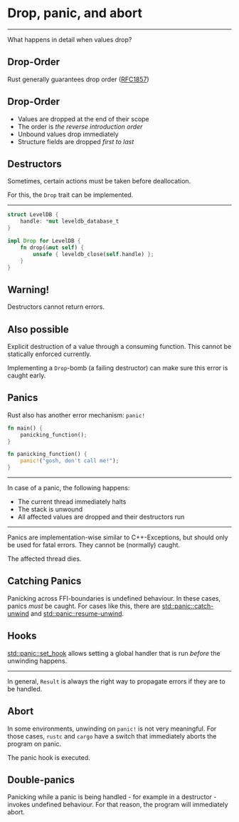 # Drop, panic, and abort

---

What happens in detail when values drop?

## Drop-Order

Rust generally guarantees drop order ([RFC1857](https://github.com/rust-lang/rfcs/issues/1857))

## Drop-Order

- Values are dropped at the end of their scope
- The order is *the reverse introduction order*
- Unbound values drop immediately
- Structure fields are dropped *first to last*

## Destructors

Sometimes, certain actions must be taken before deallocation.

For this, the `Drop` trait can be implemented.

---

```rust [] ignore
struct LevelDB {
    handle: *mut leveldb_database_t
}

impl Drop for LevelDB {
    fn drop(&mut self) {
        unsafe { leveldb_close(self.handle) };
    }
}
```

## Warning!

Destructors cannot return errors.

## Also possible

Explicit destruction of a value through a consuming function. This cannot be statically enforced currently.

Implementing a `Drop`-bomb (a failing destructor) can make sure this error is caught early.

## Panics

Rust also has another error mechanism: `panic!`

```rust [] should_panic
fn main() {
    panicking_function();
}

fn panicking_function() {
    panic!("gosh, don't call me!");
}
```

---

In case of a panic, the following happens:

* The current thread immediately halts
* The stack is unwound
* All affected values are dropped and their destructors run

---

Panics are implementation-wise similar to C++-Exceptions, but should only be used for fatal errors. They cannot be (normally) caught.

The affected thread dies.

## Catching Panics

Panicking across FFI-boundaries is undefined behaviour.
In these cases, panics _must_ be caught.
For cases like this, there are [std::panic::catch-unwind](https://doc.rust-lang.org/std/panic/fn.catch_unwind.html) and [std::panic::resume-unwind](https://doc.rust-lang.org/std/panic/fn.resume_unwind.html).

## Hooks

[std::panic::set_hook](https://doc.rust-lang.org/std/panic/fn.set_hook.html) allows setting a global handler that is run *before* the unwinding happens.

---

In general, `Result` is always the right way to propagate errors if they are to be handled.

## Abort

In some environments, unwinding on `panic!` is not very meaningful. For those cases, `rustc` and `cargo` have a switch that immediately aborts the program on panic.

The panic hook is executed.

## Double-panics

Panicking while a panic is being handled - for example in a destructor - invokes undefined behaviour. For that reason, the program will immediately abort.
